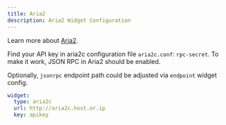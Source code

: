 ```yaml
---
title: Aria2
description: Aria2 Widget Configuration
---
```


Learn more about [Aria2](https://github.com/aria2/aria2).

Find your API key in aria2c configuration file `aria2c.conf`: `rpc-secret`.
To make it work, JSON RPC in Aria2 should be enabled.

Optionally, `jsonrpc` endpoint path could be adjusted via `endpoint` widget config.

```yaml
widget:
  type: aria2c
  url: http://aria2c.host.or.ip
  key: apikey
```
